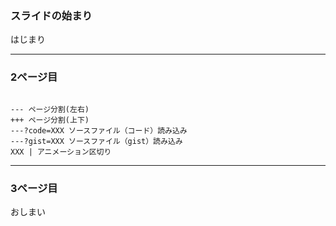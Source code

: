 ### スライドの始まり

はじまり

---
### 2ページ目

```

--- ページ分割(左右)
+++ ページ分割(上下)
---?code=XXX ソースファイル（コード）読み込み
---?gist=XXX ソースファイル（gist）読み込み
XXX | アニメーション区切り

```

---
### 3ページ目
おしまい
